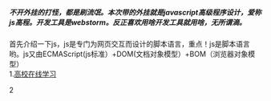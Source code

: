 ##### 不开外挂的打怪，都是刷流氓。本次带的外挂就是javascript高级程序设计，爱称js高程。开发工具是webstorm。反正喜欢用啥开发工具就用啥，无所谓滴。

首先介绍一下js，js是专门为网页交互而设计的脚本语言，重点！js是脚本语言哟。js又由ECMAScript\(js标准）+DOM\(文档对象模型）+BOM（浏览器对象模型）  
1.[高校在线学习](JavaScript高级程序设计教程读书笔记.md)

2

